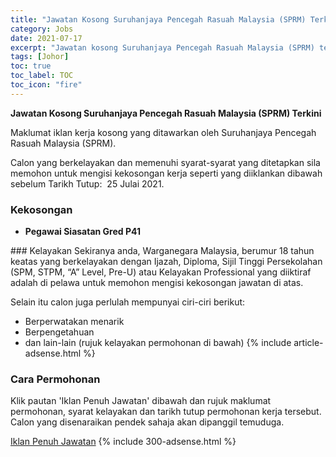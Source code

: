 ```yaml
---
title: "Jawatan Kosong Suruhanjaya Pencegah Rasuah Malaysia (SPRM) Terkini" 
category: Jobs 
date: 2021-07-17 
excerpt: "Jawatan kosong Suruhanjaya Pencegah Rasuah Malaysia (SPRM) terkini untuk kekosongan Pegawai Siasatan Gred P41" 
tags: [Johor] 
toc: true 
toc_label: TOC 
toc_icon: "fire" 
--- 
```


**Jawatan Kosong Suruhanjaya Pencegah Rasuah Malaysia (SPRM) Terkini**

Maklumat iklan kerja kosong yang ditawarkan oleh Suruhanjaya Pencegah Rasuah Malaysia (SPRM). 

Calon yang berkelayakan dan memenuhi syarat-syarat yang ditetapkan sila memohon untuk mengisi kekosongan kerja seperti yang diiklankan dibawah sebelum Tarikh Tutup:  25 Julai 2021. 
### Kekosongan 
<ul>
<li>
<p><b>Pegawai Siasatan Gred P41&#160;</b></p>
</li>
</ul> 
### Kelayakan 
Sekiranya anda, Warganegara Malaysia, berumur 18 tahun keatas yang berkelayakan dengan Ijazah, Diploma, Sijil Tinggi Persekolahan (SPM, STPM, “A” Level, Pre-U) atau Kelayakan Professional yang diiktiraf adalah di pelawa untuk memohon mengisi kekosongan jawatan di atas.

Selain itu calon juga perlulah mempunyai ciri-ciri berikut:
- Berperwatakan menarik
- Berpengetahuan
- dan lain-lain (rujuk kelayakan permohonan di bawah) 
{% include article-adsense.html %} 
### Cara Permohonan 
Klik pautan 'Iklan Penuh Jawatan' dibawah dan rujuk maklumat permohonan, syarat kelayakan dan tarikh tutup permohonan kerja tersebut.
Calon yang disenaraikan pendek sahaja akan dipanggil temuduga.

<a href="https://imej.spa.gov.my/dev/pdf/iklan2021/IKLAN-SPA9_PG-SPRM-PegawaiSiasatanGredP41.pdf" class="btn btn--info" target="_blank" rel="nofollow noopenner">Iklan Penuh Jawatan</a> 
{% include 300-adsense.html %} 